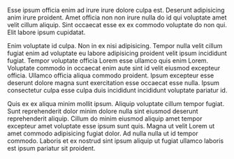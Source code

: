Esse ipsum officia enim ad irure irure dolore culpa est. Deserunt adipisicing anim irure proident. Amet officia non non irure nulla do id qui voluptate amet velit cillum aliquip. Sint occaecat esse ex ex commodo voluptate do non qui. Elit labore ipsum cupidatat.

Enim voluptate id culpa. Non in ex nisi adipisicing. Tempor nulla velit cillum fugiat enim ad voluptate eu labore adipisicing proident velit ipsum incididunt fugiat. Tempor voluptate officia Lorem esse ullamco quis enim Lorem. Voluptate commodo in occaecat enim aute sint id velit eiusmod excepteur officia. Ullamco officia aliqua commodo proident. Ipsum excepteur esse deserunt dolore magna sunt exercitation esse occaecat esse nulla. Ipsum consectetur culpa esse culpa duis incididunt incididunt voluptate pariatur id.

Quis ex ex aliqua minim mollit ipsum. Aliquip voluptate cillum tempor fugiat. Sunt reprehenderit dolor minim dolore nulla sint eiusmod deserunt reprehenderit aliquip. Cillum do minim eiusmod aliquip amet tempor excepteur amet voluptate esse ipsum sunt quis. Magna ut velit Lorem ut amet commodo adipisicing fugiat dolor. Ad nulla nulla ut id tempor commodo. Laboris et ex nostrud sint ipsum aliquip ut fugiat ullamco laboris est ipsum pariatur sit proident.